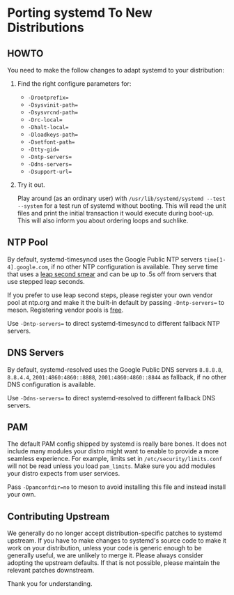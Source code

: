 # Porting systemd To New Distributions

## HOWTO

You need to make the follow changes to adapt systemd to your
distribution:

1. Find the right configure parameters for:

   * `-Drootprefix=`
   * `-Dsysvinit-path=`
   * `-Dsysvrcnd-path=`
   * `-Drc-local=`
   * `-Dhalt-local=`
   * `-Dloadkeys-path=`
   * `-Dsetfont-path=`
   * `-Dtty-gid=`
   * `-Dntp-servers=`
   * `-Ddns-servers=`
   * `-Dsupport-url=`

2. Try it out.

   Play around (as an ordinary user) with
   `/usr/lib/systemd/systemd --test --system` for a test run
   of systemd without booting. This will read the unit files and
   print the initial transaction it would execute during boot-up.
   This will also inform you about ordering loops and suchlike.

## NTP Pool

By default, systemd-timesyncd uses the Google Public NTP servers
`time[1-4].google.com`, if no other NTP configuration is available.
They serve time that uses a
[leap second smear](https://developers.google.com/time/smear)
and can be up to .5s off from servers that use stepped leap seconds.

If you prefer to use leap second steps, please register your own
vendor pool at ntp.org and make it the built-in default by
passing `-Dntp-servers=` to meson. Registering vendor
pools is [free](http://www.pool.ntp.org/en/vendors.html).

Use `-Dntp-servers=` to direct systemd-timesyncd to different fallback
NTP servers.

## DNS Servers

By default, systemd-resolved uses the Google Public DNS servers
`8.8.8.8`, `8.8.4.4`, `2001:4860:4860::8888`, `2001:4860:4860::8844`
as fallback, if no other DNS configuration is available.

Use `-Ddns-servers=` to direct systemd-resolved to different fallback
DNS servers.

## PAM

The default PAM config shipped by systemd is really bare bones.
It does not include many modules your distro might want to enable
to provide a more seamless experience. For example, limits set in
`/etc/security/limits.conf` will not be read unless you load `pam_limits`.
Make sure you add modules your distro expects from user services.

Pass `-Dpamconfdir=no` to meson to avoid installing this file and
instead install your own.

## Contributing Upstream

We generally do no longer accept distribution-specific patches to
systemd upstream. If you have to make changes to systemd's source code
to make it work on your distribution, unless your code is generic
enough to be generally useful, we are unlikely to merge it. Please
always consider adopting the upstream defaults. If that is not
possible, please maintain the relevant patches downstream.

Thank you for understanding.
